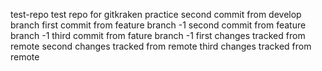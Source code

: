 test-repo
test repo for gitkraken practice
second commit from develop branch
first commit from feature branch -1
second commit from feature branch -1
third commit from fature branch -1
first changes tracked from remote
second changes tracked from remote
third changes tracked from remote
